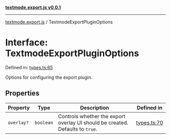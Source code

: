 [**textmode.export.js v0.0.1**](../README.md)

***

[textmode.export.js](../README.md) / TextmodeExportPluginOptions

# Interface: TextmodeExportPluginOptions

Defined in: [types.ts:65](https://github.com/humanbydefinition/textmode.export.js/blob/241a52e7274d60bd9f433936679cfec4de4793a9/src/types.ts#L65)

Options for configuring the export plugin.

## Properties

| Property | Type | Description | Defined in |
| ------ | ------ | ------ | ------ |
| <a id="overlay"></a> `overlay?` | `boolean` | Controls whether the export overlay UI should be created. Defaults to `true`. | [types.ts:70](https://github.com/humanbydefinition/textmode.export.js/blob/241a52e7274d60bd9f433936679cfec4de4793a9/src/types.ts#L70) |
